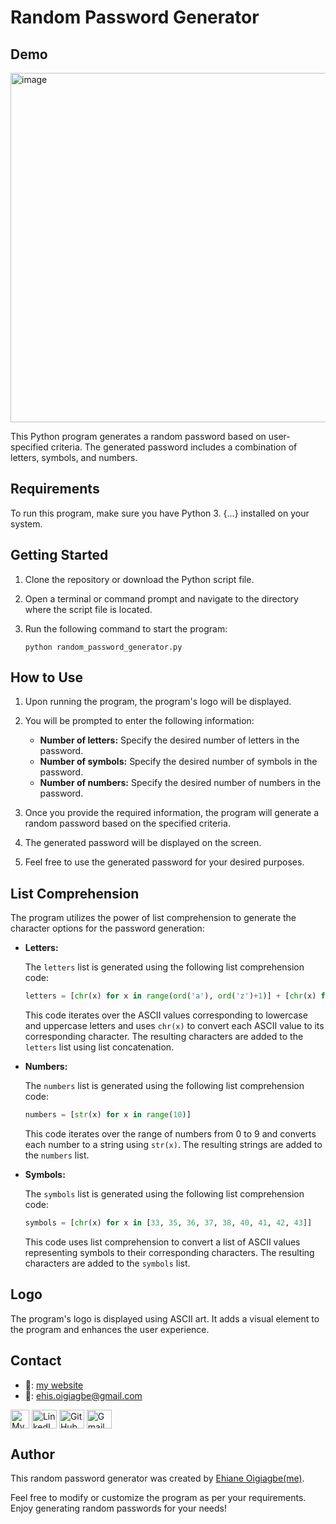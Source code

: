 # Random Password Generator

## Demo
<img width="559" alt="image" src="https://github.com/Ehiane/100_days_of_code_in_python-Projects/assets/79903725/fc4bd0c7-be6b-47ab-a6c9-d47930397057">

This Python program generates a random password based on user-specified criteria. The generated password includes a combination of letters, symbols, and numbers.

## Requirements

To run this program, make sure you have Python 3. {...} installed on your system.

## Getting Started

1. Clone the repository or download the Python script file.

2. Open a terminal or command prompt and navigate to the directory where the script file is located.

3. Run the following command to start the program:

   ```shell
   python random_password_generator.py
   ```

## How to Use

1. Upon running the program, the program's logo will be displayed.

2. You will be prompted to enter the following information:

   - **Number of letters:** Specify the desired number of letters in the password.
   - **Number of symbols:** Specify the desired number of symbols in the password.
   - **Number of numbers:** Specify the desired number of numbers in the password.

3. Once you provide the required information, the program will generate a random password based on the specified criteria.

4. The generated password will be displayed on the screen.

5. Feel free to use the generated password for your desired purposes.

## List Comprehension

The program utilizes the power of list comprehension to generate the character options for the password generation:

- **Letters:**

  The `letters` list is generated using the following list comprehension code:

  ```python
  letters = [chr(x) for x in range(ord('a'), ord('z')+1)] + [chr(x) for x in range(ord('A'), ord('Z')+1)]
  ```

  This code iterates over the ASCII values corresponding to lowercase and uppercase letters and uses `chr(x)` to convert each ASCII value to its corresponding character. The resulting characters are added to the `letters` list using list concatenation.

- **Numbers:**

  The `numbers` list is generated using the following list comprehension code:

  ```python
  numbers = [str(x) for x in range(10)]
  ```

  This code iterates over the range of numbers from 0 to 9 and converts each number to a string using `str(x)`. The resulting strings are added to the `numbers` list.

- **Symbols:**

  The `symbols` list is generated using the following list comprehension code:

  ```python
  symbols = [chr(x) for x in [33, 35, 36, 37, 38, 40, 41, 42, 43]]
  ```

  This code uses list comprehension to convert a list of ASCII values representing symbols to their corresponding characters. The resulting characters are added to the `symbols` list.

## Logo

The program's logo is displayed using ASCII art. It adds a visual element to the program and enhances the user experience.



## Contact
*  🔗: [my website](http://www.ehiane.info/) 
*  📧: ehis.oigiagbe@gmail.com
<p align="left">
    <a href="http://www.ehiane.info/" target="_blank"><img align="center" src="https://github.com/Ehiane/100_days_of_code_in_python-Projects/assets/79903725/55af3614-5f7d-4774-be46-e26a1d98f97d" alt="My Website" height="30" width="30" /></a>
    <a href="https://www.linkedin.com/in/ehiane-oigiagbe/" target="_blank"><img align="center" src="https://raw.githubusercontent.com/rahuldkjain/github-profile-readme-generator/master/src/images/icons/Social/linked-in-alt.svg" alt="LinkedIn" height="30" width="40" /></a>
    <a href="https://github.com/Ehiane" target="_blank"><img align="center" src="https://raw.githubusercontent.com/rahuldkjain/github-profile-readme-generator/master/src/images/icons/Social/github.svg" alt="GitHub" height="30" width="40" /></a>
    <a href="mailto:ehis.oigiagbe@gmail.com" target="_blank"><img align="center" src="https://github.com/Ehiane/100_days_of_code_in_python-Projects/assets/79903725/5018798f-b468-4411-897a-085da028be38" alt="Gmail" height="30" width="40" /></a>
</p>

## Author

This random password generator was created by [Ehiane Oigiagbe(me)](https://github.com/ehiane).

Feel free to modify or customize the program as per your requirements. Enjoy generating random passwords for your needs!
